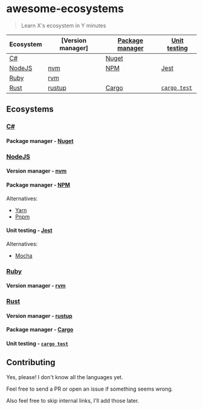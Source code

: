 # awesome-ecosystems

> Learn X's ecosystem in Y minutes

<!-- ecosystems sorted by name -->
<!-- tools sorted by the order they're usually encountered in in development process -->

| Ecosystem | [Version manager] | [Package manager] | [Unit testing] |
| --------- | ----------------- | ----------------- | -------------- |
| [C#]      |                   | [Nuget]           |                |
| [NodeJS]  | [nvm]             | [NPM]             | [Jest]         |
| [Ruby]    | [rvm]             |                   |                |
| [Rust]    | [rustup]          | [Cargo]           | [`cargo test`] |

<!-- see also https://en.wikipedia.org/wiki/Programming_tool -->

[Package manager]: https://en.wikipedia.org/wiki/Package_manager
[Unit testing]: https://en.wikipedia.org/wiki/Unit_testing

## Ecosystems


### [C#](https://docs.microsoft.com/en-us/dotnet/csharp/)
[C#]: #C#

#### Package manager - [Nuget](https://www.nuget.org/)
[Nuget]: #Package-manager---Nuget


### [NodeJS](https://nodejs.org/en/)
[NodeJS]: #NodeJS

#### Version manager - [nvm](https://github.com/nvm-sh/nvm)
[nvm]: #Version-manager---nvm

#### Package manager - [NPM](https://www.npmjs.com/)
[NPM]: #Package-manager---NPM

Alternatives:
 - [Yarn](https://yarnpkg.com/)
 - [Pnpm](https://pnpm.js.org/)

#### Unit testing - [Jest](https://jestjs.io/)
[Jest]: #Unit-testing---Jest

Alternatives:
 - [Mocha](https://mochajs.org/)

### [Ruby](https://www.ruby-lang.org/en/)
[Ruby]: #Ruby

#### Version manager - [rvm](https://rvm.io/)
[rvm]: #Version-manager---rvm


### [Rust](https://www.rust-lang.org/)
[Rust]: #Rust

#### Version manager - [rustup](https://rustup.rs/)
[rustup]: #Version-manager---rustup

#### Package manager - [Cargo](https://doc.rust-lang.org/stable/cargo/)
[Cargo]: #Package-manager---Cargo

#### Unit testing - [`cargo test`](https://doc.rust-lang.org/rust-by-example/testing/unit_testing.html)
[`cargo test`]: #Unit-testing---cargo-test


## Contributing

Yes, please! I don't know all the languages yet.

Feel free to send a PR or open an issue if something seems wrong.

Also feel free to skip internal links, I'll add those later.

